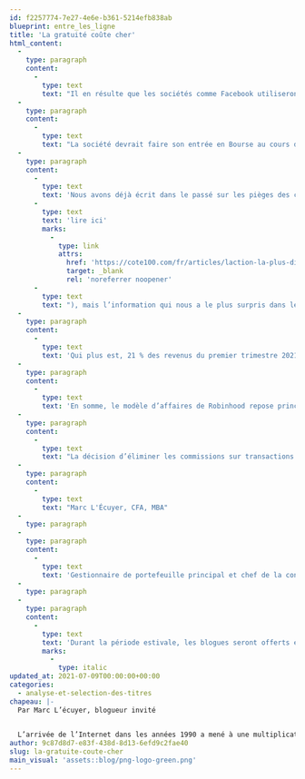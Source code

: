 ```yaml
---
id: f2257774-7e27-4e6e-b361-5214efb838ab
blueprint: entre_les_ligne
title: 'La gratuité coûte cher'
html_content:
  -
    type: paragraph
    content:
      -
        type: text
        text: "Il en résulte que les sociétés comme Facebook utiliseront toutes sortes de tactiques pour augmenter votre engagement et par le fait même la quantité de données qu’elles détiennent sur vous, même s’il est bien connu que les algorithmes utilisés pour atteindre cet objectif entraînent des conséquences néfastes comme une augmentation de la polarisation. Mon objectif n’est pas de faire un procès aux réseaux sociaux, mais plutôt d’analyser un autre modèle d’affaires relié au secteur financier qui s’apparente aux services gratuits\_: celui de Robinhood."
  -
    type: paragraph
    content:
      -
        type: text
        text: "La société devrait faire son entrée en Bourse au cours des prochaines semaines et il peut être intéressant de revisiter son modèle d’affaires maintenant que la société a publié l’information financière nécessaire à la réalisation de son premier appel public à l’épargne (PAPE). Rappelons que la société a connu un succès spectaculaire dans le domaine du courtage à escompte en éliminant les commissions pour négocier des actions, des options ou des cryptomonnaies. Elle compte 18 M de comptes actifs et certains analystes prétendent que Robinhood pourrait se voir attribuer une valorisation de 40 G$\_US en Bourse."
  -
    type: paragraph
    content:
      -
        type: text
        text: 'Nous avons déjà écrit dans le passé sur les pièges des commissions gratuites ('
      -
        type: text
        text: 'lire ici'
        marks:
          -
            type: link
            attrs:
              href: 'https://cote100.com/fr/articles/laction-la-plus-difficile-pour-un-investisseur/'
              target: _blank
              rel: 'noreferrer noopener'
      -
        type: text
        text: "), mais l’information qui nous a le plus surpris dans le cas de Robinhood est que 81 % (420\_M$) des revenus de la société au premier trimestre de 2021 provenaient de paiements pour l’acheminement des ordres des clients.\_ Ces revenus représentent les sommes que les courtiers\_\_ ou mainteneurs de marché sont prêts à payer pour exécuter les transactions des clients de Robinhood. Encore plus surprenant est le fait que près de la moitié de ces paiements est attribuable aux transactions sur options, un marché normalement utilisé par les investisseurs sophistiqués car il comporte un niveau de risque élevé. Il est difficile de croire que les firmes qui payent Robinhood pour exécuter ces transactions n’en retirent pas un bénéfice supérieur aux paiements réalisés grâce à l’information qui est générée par ces ordres, et ce, aux dépens des investisseurs autonomes."
  -
    type: paragraph
    content:
      -
        type: text
        text: 'Qui plus est, 21 % des revenus du premier trimestre 2021 sont provenus de transactions sur les cryptomonnaies, une autre activité qui comporte des risques importants pour les investisseurs surtout que la principale cryptomonnaie négociée par les clients de Robinhood est le Dogecoin, initialement créée comme une blague.'
  -
    type: paragraph
    content:
      -
        type: text
        text: 'En somme, le modèle d’affaires de Robinhood repose principalement sur des pratiques sujettes selon nous à de forts risques réglementaires et qui pourraient même être éventuellement interdites. Rappelons que le paiement pour l’acheminement des ordres des clients est interdit dans plusieurs pays comme le Royaume-Uni. Les transactions sur les cryptomonnaies sont également susceptibles de faire face à une réglementation accrue de la part des autorités. En effet, je lisais récemment qu’une part importante des transactions en lien avec le Bitcoin étaient liées à des activités illicites du cybercrime, si on exclut les activités liées à la spéculation.'
  -
    type: paragraph
    content:
      -
        type: text
        text: "La décision d’éliminer les commissions sur transactions a certainement contribué à la vague récente de spéculation sur les marchés boursiers, notamment dans des sociétés telles que Hertz, GameStop et AMC Entertainement. Cependant, croire que les transactions sont gratuites pour les clients relève de l’utopie. Des sociétés comme Citadel Securities tirent une valeur considérable de l’information sur les ordres des clients et elles utilisent cette information pour s’enrichir à leurs dépens. Bref, nous sommes d’accord avec Warren Buffett qui considère que le modèle d’affaires de Robinhood est davantage basé sur le jeu que sur l'investissement et nous allons nous abstenir de commenter la moralité d’une telle façon de procéder. Je serais bien surpris que la société recommande à ses clients de détenir des fonds négociés en Bourse à long terme."
  -
    type: paragraph
    content:
      -
        type: text
        text: "Marc L'Écuyer, CFA, MBA"
  -
    type: paragraph
  -
    type: paragraph
    content:
      -
        type: text
        text: 'Gestionnaire de portefeuille principal et chef de la conformité, Associé'
  -
    type: paragraph
  -
    type: paragraph
    content:
      -
        type: text
        text: 'Durant la période estivale, les blogues seront offerts en exclusivité sur COTE 100+.'
        marks:
          -
            type: italic
updated_at: 2021-07-09T00:00:00+00:00
categories:
  - analyse-et-selection-des-titres
chapeau: |-
  Par Marc L’écuyer, blogueur invité
   

  L’arrivée de l’Internet dans les années 1990 a mené à une multiplication de services gratuits disponibles en ligne. On n’a qu’à penser aux moteurs de recherche ou aux réseaux sociaux. Les sociétés qui offrent ces services « gratuits » réalisent des revenus en vendant de la publicité. Plus on a de clients et d’informations sur le client, plus on peut le cibler et plus le placement de publicité coûte cher aux entreprises. En somme, lorsque c’est gratuit, vous êtes le produit et plus on a d’informations sur vous, plus vous valez cher.
author: 9c87d8d7-e83f-438d-8d13-6efd9c2fae40
slug: la-gratuite-coute-cher
main_visual: 'assets::blog/png-logo-green.png'
---
```


